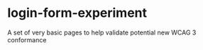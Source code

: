 # login-form-experiment
A set of very basic pages to help validate potential new WCAG 3 conformance
